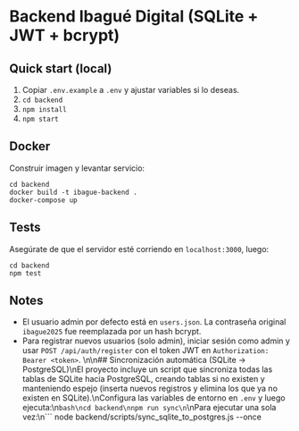 # Backend Ibagué Digital (SQLite + JWT + bcrypt)

## Quick start (local)
1. Copiar `.env.example` a `.env` y ajustar variables si lo deseas.
2. `cd backend`
3. `npm install`
4. `npm start`

## Docker
Construir imagen y levantar servicio:
```
cd backend
docker build -t ibague-backend .
docker-compose up
```

## Tests
Asegúrate de que el servidor esté corriendo en `localhost:3000`, luego:
```
cd backend
npm test
```

## Notes
- El usuario admin por defecto está en `users.json`. La contraseña original `ibague2025` fue reemplazada por un hash bcrypt.
- Para registrar nuevos usuarios (solo admin), iniciar sesión como admin y usar `POST /api/auth/register` con el token JWT en `Authorization: Bearer <token>`.
\n\n## Sincronización automática (SQLite -> PostgreSQL)\nEl proyecto incluye un script que sincroniza todas las tablas de SQLite hacia PostgreSQL, creando tablas si no existen y manteniendo espejo (inserta nuevos registros y elimina los que ya no existen en SQLite).\nConfigura las variables de entorno en `.env` y luego ejecuta:\n```bash\ncd backend\nnpm run sync\n```\nPara ejecutar una sola vez:\n```
node backend/scripts/sync_sqlite_to_postgres.js --once
```
